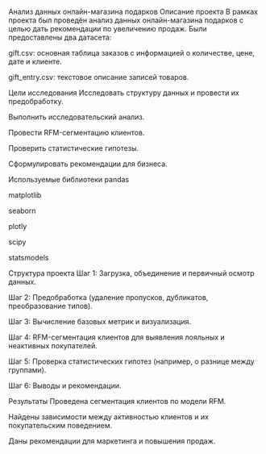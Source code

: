 Анализ данных онлайн-магазина подарков
Описание проекта
В рамках проекта был проведён анализ данных онлайн-магазина подарков с целью дать рекомендации по увеличению продаж. Были предоставлены два датасета:

gift.csv: основная таблица заказов с информацией о количестве, цене, дате и клиенте.

gift_entry.csv: текстовое описание записей товаров.

Цели исследования
Исследовать структуру данных и провести их предобработку.

Выполнить исследовательский анализ.

Провести RFM-сегментацию клиентов.

Проверить статистические гипотезы.

Сформулировать рекомендации для бизнеса.

Используемые библиотеки
pandas

matplotlib

seaborn

plotly

scipy

statsmodels

Структура проекта
Шаг 1: Загрузка, объединение и первичный осмотр данных.

Шаг 2: Предобработка (удаление пропусков, дубликатов, преобразование типов).

Шаг 3: Вычисление базовых метрик и визуализация.

Шаг 4: RFM-сегментация клиентов для выявления лояльных и неактивных покупателей.

Шаг 5: Проверка статистических гипотез (например, о разнице между группами).

Шаг 6: Выводы и рекомендации.

Результаты
Проведена сегментация клиентов по модели RFM.

Найдены зависимости между активностью клиентов и их покупательским поведением.

Даны рекомендации для маркетинга и повышения продаж.
